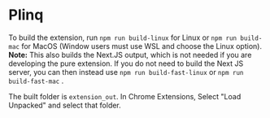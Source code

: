# Plinq

To build the extension, run `npm run build-linux` for Linux or `npm run build-mac` for MacOS (Window users must use WSL and choose the Linux option).
**Note:** This also builds the Next.JS output, which is not needed if you are developing the pure extension. If you do not need to build the Next JS server, you can then instead use `npm run build-fast-linux` or `npm run build-fast-mac` .

The built folder is `extension_out`. In Chrome Extensions, Select "Load Unpacked" and select that folder.

